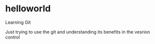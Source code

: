 # helloworld
Learning Git

Just trying to use the git and understanding its benefits in the vesrion control 

